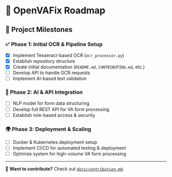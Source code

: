 # 🚀 OpenVAFix Roadmap

## 🏁 Project Milestones

### ✅ Phase 1: Initial OCR & Pipeline Setup
- [x] Implement Tesseract-based OCR (`ocr_processor.py`)
- [x] Establish repository structure
- [x] Create initial documentation (`README.md`, `CONTRIBUTING.md`, etc.)
- [ ] Develop API to handle OCR requests
- [ ] Implement AI-based text validation

### 🚀 Phase 2: AI & API Integration
- [ ] NLP model for form data structuring
- [ ] Develop full REST API for VA form processing
- [ ] Establish role-based access & security

### 🌍 Phase 3: Deployment & Scaling
- [ ] Docker & Kubernetes deployment setup
- [ ] Implement CI/CD for automated testing & deployment
- [ ] Optimize system for high-volume VA form processing

---
📌 **Want to contribute?** Check out [`docs/contribution.md`](contribution.md).

